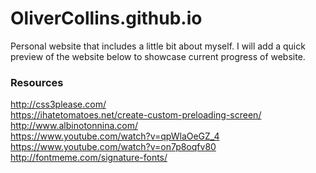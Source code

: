 # OliverCollins.github.io

Personal website that includes a little bit about myself. I will add a quick preview of the website below to showcase current progress of website.

### Resources

http://css3please.com/ <br />
https://ihatetomatoes.net/create-custom-preloading-screen/ <br />
http://www.albinotonnina.com/ <br />
https://www.youtube.com/watch?v=qpWlaOeGZ_4 <br />
https://www.youtube.com/watch?v=on7p8oqfv80 <br />
http://fontmeme.com/signature-fonts/


